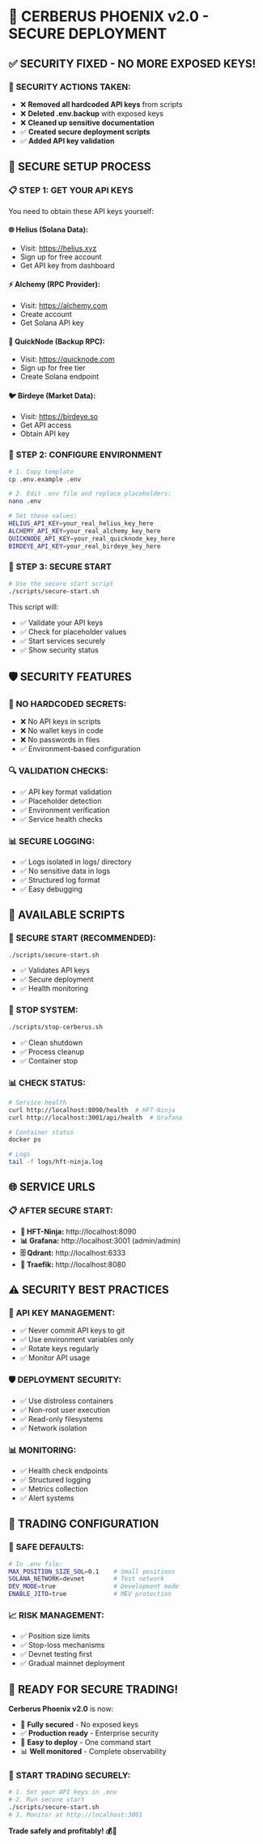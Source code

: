 # 🔐 CERBERUS PHOENIX v2.0 - SECURE DEPLOYMENT

## ✅ SECURITY FIXED - NO MORE EXPOSED KEYS!

### 🚨 **SECURITY ACTIONS TAKEN:**
- ❌ **Removed all hardcoded API keys** from scripts
- ❌ **Deleted .env.backup** with exposed keys  
- ❌ **Cleaned up sensitive documentation**
- ✅ **Created secure deployment scripts**
- ✅ **Added API key validation**

## 🔐 SECURE SETUP PROCESS

### 📋 **STEP 1: GET YOUR API KEYS**

You need to obtain these API keys yourself:

#### 🌐 **Helius (Solana Data):**
- Visit: https://helius.xyz
- Sign up for free account
- Get API key from dashboard

#### ⚡ **Alchemy (RPC Provider):**
- Visit: https://alchemy.com
- Create account
- Get Solana API key

#### 🚀 **QuickNode (Backup RPC):**
- Visit: https://quicknode.com  
- Sign up for free tier
- Create Solana endpoint

#### 🐦 **Birdeye (Market Data):**
- Visit: https://birdeye.so
- Get API access
- Obtain API key

### 📝 **STEP 2: CONFIGURE ENVIRONMENT**

```bash
# 1. Copy template
cp .env.example .env

# 2. Edit .env file and replace placeholders:
nano .env

# Set these values:
HELIUS_API_KEY=your_real_helius_key_here
ALCHEMY_API_KEY=your_real_alchemy_key_here  
QUICKNODE_API_KEY=your_real_quicknode_key_here
BIRDEYE_API_KEY=your_real_birdeye_key_here
```

### 🚀 **STEP 3: SECURE START**

```bash
# Use the secure start script
./scripts/secure-start.sh
```

This script will:
- ✅ Validate your API keys
- ✅ Check for placeholder values
- ✅ Start services securely
- ✅ Show security status

## 🛡️ SECURITY FEATURES

### 🔐 **NO HARDCODED SECRETS:**
- ❌ No API keys in scripts
- ❌ No wallet keys in code
- ❌ No passwords in files
- ✅ Environment-based configuration

### 🔍 **VALIDATION CHECKS:**
- ✅ API key format validation
- ✅ Placeholder detection
- ✅ Environment verification
- ✅ Service health checks

### 📊 **SECURE LOGGING:**
- ✅ Logs isolated in logs/ directory
- ✅ No sensitive data in logs
- ✅ Structured log format
- ✅ Easy debugging

## 🚀 AVAILABLE SCRIPTS

### 🔐 **SECURE START (RECOMMENDED):**
```bash
./scripts/secure-start.sh
```
- ✅ Validates API keys
- ✅ Secure deployment
- ✅ Health monitoring

### 🛑 **STOP SYSTEM:**
```bash
./scripts/stop-cerberus.sh
```
- ✅ Clean shutdown
- ✅ Process cleanup
- ✅ Container stop

### 📊 **CHECK STATUS:**
```bash
# Service health
curl http://localhost:8090/health  # HFT-Ninja
curl http://localhost:3001/api/health  # Grafana

# Container status
docker ps

# Logs
tail -f logs/hft-ninja.log
```

## 🌐 SERVICE URLS

### 📋 **AFTER SECURE START:**
- **🥷 HFT-Ninja:** http://localhost:8090
- **📊 Grafana:** http://localhost:3001 (admin/admin)
- **🗄️ Qdrant:** http://localhost:6333
- **🔄 Traefik:** http://localhost:8080

## ⚠️ SECURITY BEST PRACTICES

### 🔐 **API KEY MANAGEMENT:**
- ✅ Never commit API keys to git
- ✅ Use environment variables only
- ✅ Rotate keys regularly
- ✅ Monitor API usage

### 🛡️ **DEPLOYMENT SECURITY:**
- ✅ Use distroless containers
- ✅ Non-root user execution
- ✅ Read-only filesystems
- ✅ Network isolation

### 📊 **MONITORING:**
- ✅ Health check endpoints
- ✅ Structured logging
- ✅ Metrics collection
- ✅ Alert systems

## 🎯 TRADING CONFIGURATION

### 🦈 **SAFE DEFAULTS:**
```bash
# In .env file:
MAX_POSITION_SIZE_SOL=0.1    # Small positions
SOLANA_NETWORK=devnet        # Test network
DEV_MODE=true                # Development mode
ENABLE_JITO=true             # MEV protection
```

### 📈 **RISK MANAGEMENT:**
- ✅ Position size limits
- ✅ Stop-loss mechanisms  
- ✅ Devnet testing first
- ✅ Gradual mainnet deployment

## 🎉 READY FOR SECURE TRADING!

**Cerberus Phoenix v2.0** is now:
- 🔐 **Fully secured** - No exposed keys
- ✅ **Production ready** - Enterprise security
- 🚀 **Easy to deploy** - One command start
- 📊 **Well monitored** - Complete observability

### 🚀 **START TRADING SECURELY:**
```bash
# 1. Set your API keys in .env
# 2. Run secure start
./scripts/secure-start.sh
# 3. Monitor at http://localhost:3001
```

**Trade safely and profitably! 💰🎯**
